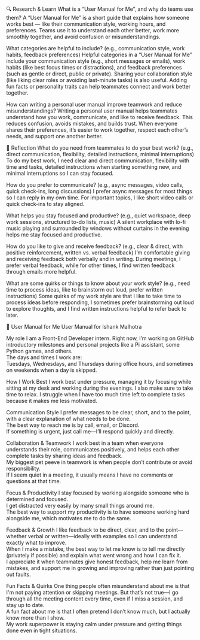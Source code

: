 🔍 Research & Learn
What is a “User Manual for Me”, and why do teams use them?
A “User Manual for Me” is a short guide that explains how someone works best — like their communication style, working hours, and preferences. Teams use it to understand each other better, work more smoothly together, and avoid confusion or misunderstandings.

What categories are helpful to include? (e.g., communication style, work habits, feedback preferences)
Helpful categories in a “User Manual for Me” include your communication style (e.g., short messages or emails), work habits (like best focus times or distractions), and feedback preferences (such as gentle or direct, public or private). Sharing your collaboration style (like liking clear roles or avoiding last-minute tasks) is also useful. Adding fun facts or personality traits can help teammates connect and work better together.

How can writing a personal user manual improve teamwork and reduce misunderstandings?
Writing a personal user manual helps teammates understand how you work, communicate, and like to receive feedback. This reduces confusion, avoids mistakes, and builds trust. When everyone shares their preferences, it’s easier to work together, respect each other’s needs, and support one another better.

📝 Reflection
What do you need from teammates to do your best work? (e.g., direct communication, flexibility, detailed instructions, minimal interruptions)
To do my best work, I need clear and direct communication, flexibility with time and tasks, detailed instructions when starting something new, and minimal interruptions so I can stay focused.

How do you prefer to communicate? (e.g., async messages, video calls, quick check-ins, long discussions)
I prefer async messages for most things so I can reply in my own time. For important topics, I like short video calls or quick check-ins to stay aligned.

What helps you stay focused and productive? (e.g., quiet workspace, deep work sessions, structured to-do lists, music)
A silent workplace with lo-fi music playing and surrounded by windows without curtains in the evening helps me stay focused and productive.

How do you like to give and receive feedback? (e.g., clear & direct, with positive reinforcement, written vs. verbal feedback)
I’m comfortable giving and receiving feedback both verbally and in writing. During meetings, I prefer verbal feedback, while for other times, I find written feedback through emails more helpful.

What are some quirks or things to know about your work style? (e.g., need time to process ideas, like to brainstorm out loud, prefer written instructions)
Some quirks of my work style are that I like to take time to process ideas before responding, I sometimes prefer brainstorming out loud to explore thoughts, and I find written instructions helpful to refer back to later.

📝 User Manual for Me
User Manual for Ishank Malhotra

My role
I am a Front-End Developer intern. Right now, I’m working on GitHub introductory milestones and personal projects like a Pi assistant, some Python games, and others.  
The days and times I work are:  
Tuesdays, Wednesdays, and Thursdays during office hours, and sometimes on weekends when a day is skipped.

How I Work Best
I work best under pressure, managing it by focusing while sitting at my desk and working during the evenings. I also make sure to take time to relax.
I struggle when I have too much time left to complete tasks because it makes me less motivated.

Communication Style
I prefer messages to be clear, short, and to the point, with a clear explanation of what needs to be done.  
The best way to reach me is by call, email, or Discord.  
If something is urgent, just call me—I’ll respond quickly and directly.

Collaboration & Teamwork
I work best in a team when everyone understands their role, communicates positively, and helps each other complete tasks by sharing ideas and feedback.  
My biggest pet peeve in teamwork is when people don’t contribute or avoid responsibility.  
If I seem quiet in a meeting, it usually means I have no comments or questions at that time.

Focus & Productivity
I stay focused by working alongside someone who is determined and focused.  
I get distracted very easily by many small things around me.  
The best way to support my productivity is to have someone working hard alongside me, which motivates me to do the same.

Feedback & Growth
I like feedback to be direct, clear, and to the point—whether verbal or written—ideally with examples so I can understand exactly what to improve.  
When I make a mistake, the best way to let me know is to tell me directly (privately if possible) and explain what went wrong and how I can fix it.  
I appreciate it when teammates give honest feedback, help me learn from mistakes, and support me in growing and improving rather than just pointing out faults.

Fun Facts & Quirks
One thing people often misunderstand about me is that I'm not paying attention or skipping meetings. But that’s not true—I go through all the meeting content every time, even if I miss a session, and stay up to date.  
A fun fact about me is that I often pretend I don’t know much, but I actually know more than I show.  
My work superpower is staying calm under pressure and getting things done even in tight situations.













